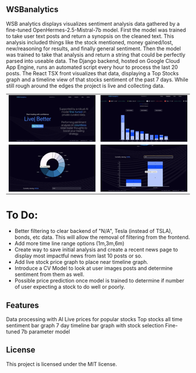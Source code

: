 ## WSBanalytics
 
WSB analytics displays visualizes sentiment analysis data gathered by a fine-tuned OpenHermes-2.5-Mistral-7b model. First the model was trained to take user text posts and return a synopsis on the cleaned text. This analysis included things like the stock mentioned, money gained/lost, new/reasoning for results, and finally general sentiment. Then the model was trained to take that analysis and return a string that could be perfectly parsed into useable data. The Django backend, hosted on Google Cloud App Engine, runs an automated script every hour to process the last 20 posts. The React TSX front visualizes that data, displaying a Top Stocks graph and a timeline view of that stocks sentiment of the past 7 days. While still rough around the edges the project is live and collecting data. 

<table>
  <tr>
    <td><img src="landing_page_desktop.png" alt="home page" style="width:500px;"></td>
    <td><img src="analytics_bar_desktop.png" alt="main graph" style="width:500px;"></td>
  </tr>
  <tr>
    <td><img src="analytics_pie_desktop.png" alt="timeline graph" style="width:500px;"></td>
    <td><img src="analytics_timeline_desktop.png" alt="main graph" style="width:500px;"></td>
  </tr>
</table>

# To Do:
- Better filtering to clear backend of "N/A", Tesla (instead of TSLA), bonds, etc data. This will allow the removal of filtering from the frontend.
- Add more time line range options (1m,3m,6m)
- Create way to save initial analysis and create a recent news page to display most impactful news from last 10 posts or so.
- Add live stock price graph to place near timeline graph.
- Introduce a CV Model to look at user images posts and determine sentiment from them as well.
- Possible price prediction once model is trained to determine if number of user expecting a stock to do well or poorly.

## Features
Data processing with AI
Live prices for popular stocks
Top stocks all time sentiment bar graph
7 day timeline bar graph with stock selection
Fine-tuned 7b parameter model

## License
This project is licensed under the MIT license.
